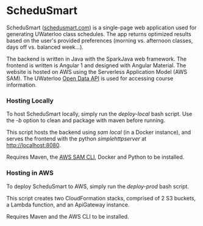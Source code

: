 # ScheduSmart

ScheduSmart ([schedusmart.com](http://schedusmart.com)) is a single-page web application used for generating UWaterloo class schedules.  The app returns optimized results based on the user's provided preferences (morning vs. afternoon classes, days off vs. balanced week...).

The backend is written in Java with the SparkJava web framework.  The frontend is written is Angular 1 and designed with Angular Material.  The website is hosted on AWS using the Serverless Application Model (AWS SAM).  The UWaterloo [Open Data API](https://uwaterloo.ca/api/) is used for accessing course information.

### Hosting Locally

To host ScheduSmart locally, simply run the *deploy-local* bash script.  Use the *-b* option to clean and package with maven before running.

This script hosts the backend using *sam local* (in a Docker instance), and serves the frontend with the python *simplehttpserver* at [http://localhost:8080](http://localhost:8080). 

Requires Maven, the [AWS SAM CLI](https://github.com/awslabs/aws-sam-cli), Docker and Python to be installed.

### Hosting in AWS

To deploy ScheduSmart to AWS, simply run the *deploy-prod* bash script.

This script creates two CloudFormation stacks, comprised of 2 S3 buckets, a Lambda function, and an ApiGateway instance.

Requires Maven and the AWS CLI to be installed.